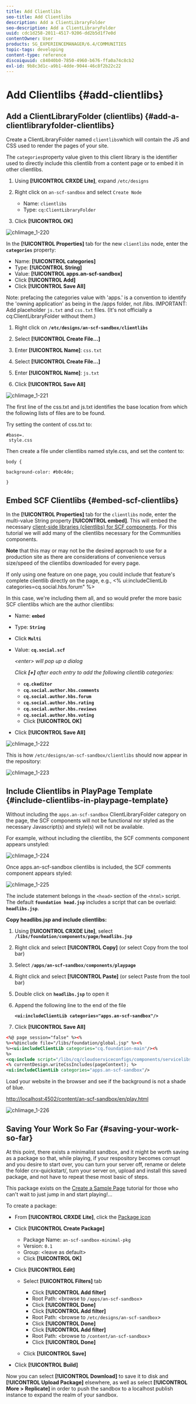 ```yaml
---
title: Add Clientlibs
seo-title: Add Clientlibs
description: Add a ClientLibraryFolder
seo-description: Add a ClientLibraryFolder
uuid: cdc1d258-2011-4517-9206-dd2b5d1f7e0d
contentOwner: User
products: SG_EXPERIENCEMANAGER/6.4/COMMUNITIES
topic-tags: developing
content-type: reference
discoiquuid: c84040b0-7850-4960-b676-ffa0a74c8cb2
exl-id: 9b8c3d1c-a9b1-4dde-9044-46c8f2b22c22
---
```

# Add Clientlibs {#add-clientlibs}

## Add a ClientLibraryFolder (clientlibs) {#add-a-clientlibraryfolder-clientlibs}

Create a ClientLibraryFolder named `clientlibs`which will contain the JS and CSS used to render the pages of your site.

The `categories`property value given to this client library is the identifier used to directly include this clientlib from a content page or to embed it in other clientlibs.

1. Using **[!UICONTROL CRXDE Lite]**, expand `/etc/designs`

1. Right click on `an-scf-sandbox` and select `Create Node`

    * Name: `clientlibs`
    * Type: `cq:ClientLibraryFolder`
    
1. Click **[!UICONTROL OK]**

![chlimage_1-220](assets/chlimage_1-220.png)

In the **[!UICONTROL Properties]** tab for the new `clientlibs` node, enter the **`categories`** property:

* Name: **[!UICONTROL categories]**
* Type: **[!UICONTROL String]**
* Value: **[!UICONTROL apps.an-scf-sandbox]**
* Click **[!UICONTROL Add]**
* Click **[!UICONTROL Save All]**

Note: prefacing the categories value with 'apps.' is a convention to identify the 'owning application' as being in the /apps folder, not /libs.  IMPORTANT: Add placeholder `js.txt` and `css.txt` files. (It's not officially a cq:ClientLibraryFolder without them.)


1. Right click on **`/etc/designs/an-scf-sandbox/clientlibs`**
1. Select **[!UICONTROL Create File...]**
1. Enter **[!UICONTROL Name]**: `css.txt`

1. Select **[!UICONTROL Create File...]**
1. Enter **[!UICONTROL Name]**: `js.txt`

1. Click **[!UICONTROL Save All]**

![chlimage_1-221](assets/chlimage_1-221.png)

The first line of the css.txt and js.txt identifies the base location from which the following lists of files are to be found.

Try setting the content of css.txt to:

```
#base=.
 style.css
```

Then create a file under clientlibs named style.css, and set the content to:

`body {`

`background-color: #b0c4de;`

`}`

## Embed SCF Clientlibs {#embed-scf-clientlibs}

In the **[!UICONTROL Properties]** tab for the `clientlibs` node, enter the multi-value String property **[!UICONTROL embed]**. This will embed the necessary [client-side libraries (clientlibs) for SCF components](client-customize.md#clientlibs-for-scf). For this tutorial we will add many of the clientlibs necessary for the Communities components.

**Note** that this may or may not be the desired approach to use for a production site as there are considerations of convenience versus size/speed of the clientlibs downloaded for every page.

If only using one feature on one page, you could include that feature's complete clientlib directly on the page, e.g., &lt;% ui:includeClientLib categories=cq.social.hbs.forum" %&gt;

In this case, we're including them all, and so would prefer the more basic SCF clientlibs which are the author clientlibs:

* Name: **`embed`**
* Type: **`String`**

* Click **`Multi`**
* Value: **`cq.social.scf`** 

  *&lt;enter&gt; will pop up a dialog*  

  *Click **[+]** after each entry to add the following clientlib categories:*

  * **`cq.ckeditor`**
  * **`cq.social.author.hbs.comments`**
  * **`cq.social.author.hbs.forum`**
  * **`cq.social.author.hbs.rating`**
  * **`cq.social.author.hbs.reviews`**
  * **`cq.social.author.hbs.voting`**
  * Click **[!UICONTROL OK]**

* Click **[!UICONTROL Save All]**

![chlimage_1-222](assets/chlimage_1-222.png)

This is how `/etc/designs/an-scf-sandbox/clientlibs` should now appear in the repository:

![chlimage_1-223](assets/chlimage_1-223.png) 

## Include Clientlibs in PlayPage Template {#include-clientlibs-in-playpage-template}

Without including the `apps.an-scf-sandbox` ClientLibraryFolder category on the page, the SCF components will not be functional nor styled as the necessary Javascript(s) and style(s) will not be available.

For example, without including the clientlibs, the SCF comments component appears unstyled:

![chlimage_1-224](assets/chlimage_1-224.png)

Once apps.an-scf-sandbox clientlibs is included, the SCF comments component appears styled:

![chlimage_1-225](assets/chlimage_1-225.png)

The include statement belongs in the `<head>` section of the `<html>` script. The default **`foundation head.jsp`** includes a script that can be overlaid: **`headlibs.jsp`**.

**Copy headlibs.jsp and include clientlibs:**

1. Using **[!UICONTROL CRXDE Lite]**, select **`/libs/foundation/components/page/headlibs.jsp`**
1. Right click and select **[!UICONTROL Copy]** (or select Copy from the tool bar)
1. Select **`/apps/an-scf-sandbox/components/playpage`**
1. Right click and select **[!UICONTROL Paste]** (or select Paste from the tool bar)
1. Double click on **`headlibs.jsp`** to open it
1. Append the following line to the end of the file

   **`<ui:includeClientLib categories="apps.an-scf-sandbox"/>`**

1. Click **[!UICONTROL Save All]**


```xml
<%@ page session="false" %><%
%><%@include file="/libs/foundation/global.jsp" %><%
%><ui:includeClientLib categories="cq.foundation-main"/><%
%>
<cq:include script="/libs/cq/cloudserviceconfigs/components/servicelibs/servicelibs.jsp"/>
<% currentDesign.writeCssIncludes(pageContext); %>
<ui:includeClientLib categories="apps.an-scf-sandbox"/>

```

Load your website in the browser and see if the background is not a shade of blue.

[http://localhost:4502/content/an-scf-sandbox/en/play.html](http://localhost:4502/content/an-scf-sandbox/en/play.html)

![chlimage_1-226](assets/chlimage_1-226.png)

## Saving Your Work So Far {#saving-your-work-so-far}

At this point, there exists a minimalist sandbox, and it might be worth saving as a package so that, while playing, if your respository becomes corrupt and you desire to start over, you can turn your server off, rename or delete the folder crx-quickstart/, turn your server on, upload and install this saved package, and not have to repeat these most basic of steps.

This package exists on the [Create a Sample Page](create-sample-page.md) tutorial for those who can't wait to just jump in and start playing!...

To create a package:


* From **[!UICONTROL CRXDE Lite]**, click the [Package icon](http://localhost:4502/crx/packmgr/) 
* Click **[!UICONTROL Create Package]**

    * Package Name: `an-scf-sandbox-minimal-pkg`
    * Version: `0.1`
    * Group: &lt;leave as default&gt;
    * Click **[!UICONTROL OK]**

* Click **[!UICONTROL Edit]**

    * Select **[!UICONTROL Filters]** tab

        * Click **[!UICONTROL Add filter]**
        * Root Path: &lt;browse to `/apps/an-scf-sandbox`&gt;
        * Click **[!UICONTROL Done]**
        * Click **[!UICONTROL Add filter]**
        * Root Path: &lt;browse to `/etc/designs/an-scf-sandbox`&gt;
        * Click **[!UICONTROL Done]**
        * Click **[!UICONTROL Add filter]**
        * Root Path: &lt;browse to `/content/an-scf-sandbox`&gt;
        * Click **[!UICONTROL Done]**

    * Click **[!UICONTROL Save]**

* Click **[!UICONTROL Build]**

Now you can select **[!UICONTROL Download]** to save it to disk and **[!UICONTROL Upload Package]** elsewhere, as well as select **[!UICONTROL More > Replicate]** in order to push the sandbox to a localhost publish instance to expand the realm of your sandbox.
